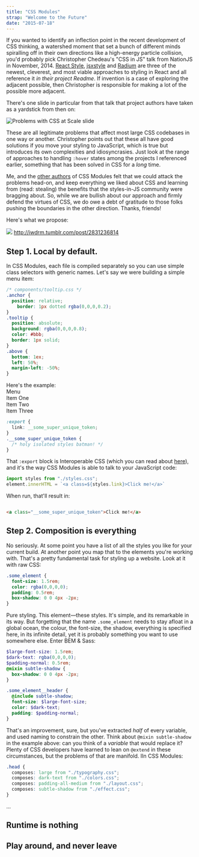 ```yaml
---
title: "CSS Modules"
strap: "Welcome to the Future"
date: "2015-07-18"
---
```


If you wanted to identify an inflection point in the recent development of CSS thinking, a watershed moment that set a bunch of different minds spiralling off in their own directions like a high-energy particle collision, you'd probably pick Christopher Chedeau's "CSS in JS" talk from NationJS in November, 2014. [React Style](https://github.com/js-next/react-style), [jsxstyle](https://github.com/petehunt/jsxstyle) and [Radium](https://github.com/FormidableLabs/radium) are three of the newest, cleverest, and most viable approaches to styling in React and all reference it *in their project Readme*. If invention is a case of exploring the adjacent possible, then Christopher is responsible for making a lot of the possible more adjacent.

There's one slide in particular from that talk that project authors have taken as a yardstick from then on:

![Problems with CSS at Scale slide](https://speakerd.s3.amazonaws.com/presentations/5ee70e00669c0132f0e02aa977d5e724/slide_1.jpg?1418657132)

These are all legitimate problems that affect most large CSS codebases in one way or another. Christopher points out that these all have good solutions if you move your styling to JavaScript, which is true but introduces its own complexities and idiosyncrasies. Just look at the range of approaches to handling `:hover` states among the projects I referenced earlier, something that has been solved in CSS for a *long* time.

Me, and the [other authors](https://github.com/orgs/css-modules/people) of CSS Modules felt that we could attack the problems head-on, and keep everything we liked about CSS and learning from (read: stealing) the benefits that the styles-in-JS community were bragging about. So, while we are bullish about our approach and firmly defend the virtues of CSS, we do owe a debt of gratitude to those folks pushing the boundaries in the other direction. Thanks, friends!

Here's what we propose:

![](http://31.media.tumblr.com/tumblr_lf80nsGxUk1qe0eclo1_r3_500.gif)
http://iwdrm.tumblr.com/post/2831236814

## Step 1. Local by default.

In CSS Modules, each file is compiled separately so you can use simple class selectors with generic names. Let's say we were building a simple menu item:

```css
/* components/tooltip.css */
.anchor {
  position: relative;
	border: 1px dotted rgba(0,0,0,0.2);
}
.tooltip {
  position: absolute;
  background: rgba(0,0,0,0.8);
  color: #bbb;
  border: 1px solid;
}
.above {
  bottom: 1ex;
  left: 50%;
  margin-left: -50%;
}
```

<div className={[styles.tmp1, styles.p].join(" ")}>
  Here's the example: 
  <nav className={styles.nav}>
    Menu
    <div className={styles.popup}>
      <div className={styles.link}>Item One</div>
      <div className={styles.link}>Item Two</div>
      <div className={styles.link}>Item Three</div>
    </div>
  </nav>
</div>

```css
:export {
  link: __some_super_unique_token;
}
.__some_super_unique_token {
  /* holy isolated styles batman! */
}
```

That `:export` block is Interoperable CSS (which you can read about [here](interoperable-css)), and it's the way CSS Modules is able to talk to your JavaScript code:

```js
import styles from "./styles.css";
element.innerHTML = `<a class=${styles.link}>Click me!</a>`
```

When run, that'll result in:

```css

```
```html
<a class="__some_super_unique_token">Click me!</a>
```

## Step 2. Composition is everything

No seriously. At some point you have a list of all the styles you like for your current build. At another point you map that to the elements you're working with. That's a pretty fundamental task for styling up a website. Look at it with raw CSS:

```css
.some_element {
  font-size: 1.5rem;
  color: rgba(0,0,0,0);
  padding: 0.5rem;
  box-shadow: 0 0 4px -2px;
}
```

Pure styling. This element—these styles. It's simple, and its remarkable in its way. But forgetting that the name `.some_element` needs to stay afloat in a global ocean, the colour, the font-size, the shadow, everything is specified here, in its infinite detail, yet it is probably something you want to use somewhere else. Enter BEM & Sass:

```scss
$large-font-size: 1.5rem;
$dark-text: rgba(0,0,0,0);
$padding-normal: 0.5rem;
@mixin subtle-shadow {
  box-shadow: 0 0 4px -2px;
}

.some_element__header {
  @include subtle-shadow;
  font-size: $large-font-size;
  color: $dark-text;
  padding: $padding-normal;
}
```

That's an improvement, sure, but you've extracted *half* of every variable, and used naming to constrain the other. Think about `@mixin subtle-shadow` in the example above: can you think of a *variable* that would replace it? Plenty of CSS developers have learned to lean on `@extend` in these circumstances, but the problems of that are manifold. IIn CSS Modules:

```css
.head {
  composes: large from "./typography.css";
  composes: dark-text from "./colors.css";
  composes: padding-all-medium from "./layout.css";
  composes: subtle-shadow from "./effect.css";
}
```

...

## Runtime is nothing

## Play around, and never leave

